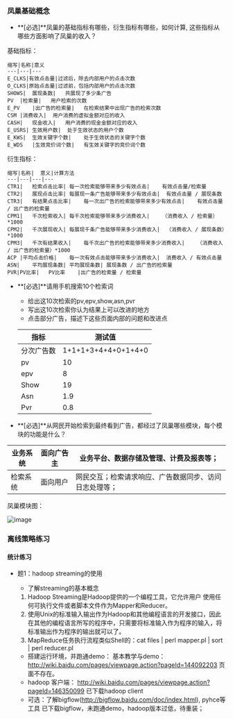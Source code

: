 ### 凤巢基础概念 ###

 - **[必选]**凤巢的基础指标有哪些，衍生指标有哪些，如何计算, 这些指标从哪些方面影响了凤巢的收入？

 基础指标：
 
    缩写|名称|意义
    ---|---|---
    E_CLKS|有效点击量|过滤后，除去内部用户的点击次数	　
    O_CLKS|原始点击量|过滤前，包括内部用户的点击次数	
    SHOWS|	展现条数|	共展现了多少条广告	
    PV	|检索量|	用户检索的次数	
	E_PV	|出广告的检索量|	在检索结果中出现广告的检索次数	
	CSM	|消费收入|	用户消费的虚拟金额对应的收入	
	CASH|	现金收入|	用户消费的现金金额对应的收入	
	E_USRS|	生效用户数|	处于生效状态的用户个数	
	E_KWS|	生效关键字个数|	处于生效状态的关键字个数	
	E_WDS	|生效竞价词个数|	有生效关键字的竞价词个数
	
衍生指标：

	缩写|名称|	意义|计算方法
	---|---|---|---
	CTR1|	检索点击比率|	每一次检索能够带来多少有效点击|	有效点击量/检索量
	CTR2|	展现点击比率|	每展现一条广告能够带来多少有效点击|	有效点击量 / 展现条数
	CTR3|	有结果点击比率|	每一次出广告的检索能够带来多少有效点击|	有效点击量 / 出广告的检索量
	CPM1|	千次检索收入|	每千次检索能够带来多少消费收入|	（消费收入 / 检索量）*1000
	CPM2|	千次展现收入|	每展现千条广告能够带来多少消费收入|	（消费收入 / 展现条数）*1000
	CPM3|	千次有结果收入|	每千次出广告的检索能够带来多少消费收入|	（消费收入 / 出广告的检索量）*1000
	ACP	|平均点击价格|	每一次有效点击能够带来多少消费收入|	消费收入 / 有效点击量
	ASN|	平均展现条数|	平均展现条数|	展现条数 / 出广告的检索量
	PVR|PV比率|	PV比率	|出广告的检索量 / 检索量


 - **[必选]**请用手机搜索10个检索词
	 - 给出这10次检索的pv,epv,show,asn,pvr
	 - 写出这10次检索你认为结果上可以改进的地方
	 - 点击部分广告，描述下这些页面内部的问题和改进点
    	 

    指标 | 测试值
    ---|---
    分次广告数|1+1+1+3+4+4+0+1+4+0
    pv | 10  
    epv | 8
    Show|19
    Asn|1.9
    Pvr|0.8
    
 - **[必选]**从网民开始检索到最终看到广告，都经过了凤巢哪些模块，每个模块的功能是什么？



业务系统| 面向广告主|业务平台、数据存储及管理、计费及报表等；
---|---|---
检索系统|面向用户|网民交互；检索请求响应、广告数据同步、访问日志处理等；

凤巢模块图：
 
![image](http://note.youdao.com/favicon.ico)

### 离线策略练习 ###

#### 统计练习

- 题1：hadoop streaming的使用
	- 了解streaming的基本概念
    1. 	Hadoop Streaming是Hadoop提供的一个编程工具，它允许用户 使用任何可执行文件或者脚本文件作为Mapper和Reducer。
    1.  使用Unix的标准输入输出作为Hadoop和其他编程语言的开发接口，因此在其他的编程语言所写的程序中，只需要将标准输入作为程序的输入，将标准输出作为程序的输出就可以了。
    1.   MapReduce任务执行流程类似Shell的：cat files | perl mapper.pl | sort | perl reducer.pl
   
	- 搭建运行环境，并跑通demo：
	基本教学与demo：http://wiki.baidu.com/pages/viewpage.action?pageId=144092203
     页面不存在。
	- hadoop 客户端： http://wiki.baidu.com/pages/viewpage.action?pageId=146350099
	已下载hadoop client
	-  可选：了解bigflow(http://bigflow.baidu.com/doc/index.html), pyhce等工具
	已下载bigflow，未跑通demo，hadoop版本过低，待重装；



